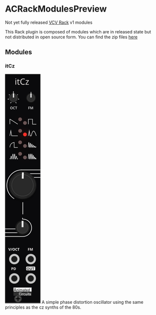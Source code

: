 # ACRackModulesPreview
Not yet fully released [VCV Rack](https://vcvrack.com/Rack.html) v1 modules

This Rack plugin is composed of modules which are in released state but not distributed in open source form.
You can find the zip files [here](https://github.com/AnimatedCircuits/ACRackModulesPreview/releases)

## Modules

### itCz
![](images/itCz.PNG?raw=true)
A simple phase distortion oscillator using the same principles as the cz synths of the 80s.

